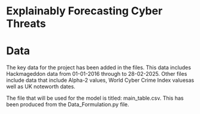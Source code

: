 # Explainably Forecasting Cyber Threats

# Data
The key data for the project has been added in the files. This data includes Hackmageddon data from 01-01-2016 through to 28-02-2025. Other files include data that include Alpha-2 values, World Cyber Crime Index valuesas well as UK noteworth dates.

The file that will be used for the model is titled: main_table.csv. This has been produced from the Data_Formulation.py file.
